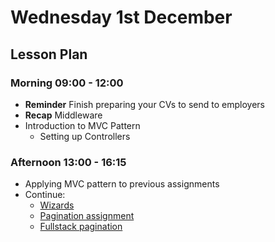 # Wednesday 1st December

## Lesson Plan

### Morning 09:00 - 12:00

+ **Reminder** Finish preparing your CVs to send to employers
+ **Recap** Middleware
+ Introduction to MVC Pattern
  + Setting up Controllers

### Afternoon 13:00 - 16:15

+ Applying MVC pattern to previous assignments
+ Continue:
  + [Wizards](https://github.com/FrancoSpeziali/db-wizards)
  + [Pagination assignment](https://github.com/FrancoSpeziali/db-pagination)
  + [Fullstack pagination](https://github.com/FrancoSpeziali/fullstack-pagination)